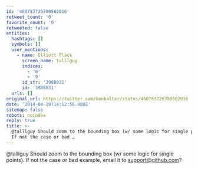 ```yaml
---
id: '460783726780502016'
retweet_count: '0'
favorite_count: '0'
retweeted: false
entities:
  hashtags: []
  symbols: []
  user_mentions:
    - name: Elliott Plack
      screen_name: talllguy
      indices:
        - '0'
        - '9'
      id_str: '3988831'
      id: '3988831'
  urls: []
original_url: https://twitter.com/benbalter/status/460783726780502016
date: '2014-04-28T14:12:56.000Z'
sitemap: false
robots: noindex
reply: true
title: >-
  @talllguy Should zoom to the bounding box (w/ some logic for single points).
  If not the case or bad …
---
```


@talllguy Should zoom to the bounding box (w/ some logic for single points). If not the case or bad example, email it to support@github.com?